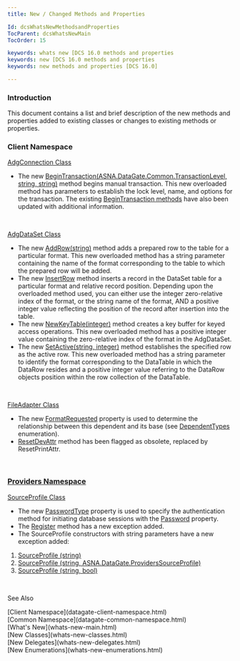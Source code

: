 ```yaml
---
title: New / Changed Methods and Properties

Id: dcsWhatsNewMethodsandProperties
TocParent: dcsWhatsNewMain
TocOrder: 15

keywords: whats new [DCS 16.0 methods and properties
keywords: new [DCS 16.0 methods and properties
keywords: new methods and properties [DCS 16.0]

---
```


### Introduction
This document contains a list and brief description of the new methods and properties added to existing classes or changes to existing methods or properties.

###  Client Namespace 
[AdgConnection Class](adg-connection-class.html) 

- The new [BeginTransaction(ASNA.DataGate.Common.TransactionLevel, 
							string, string)](adg-connection-class-begin-transaction-method4.html)  method begins manual transaction.  This new 
						overloaded method has parameters to establish the lock level, name, and 
						options for the transaction.  The existing [
							BeginTransaction methods](adg-connection-class-begin-transaction-method-main.html) have also been updated with additional 
						information.

<br />

[AdgDataSet Class](adg-dataset-class.html) 

- The new [AddRow(string)](adg-dataset-class-add-row-method2.html) method 
						adds a prepared row to the table for a particular format.  This new 
						overloaded method has a string parameter containing the name of the format 
						corresponding to the table to which the prepared row will be added.
- The new [InsertRow](adg-dataset-class-insert-row-methods.html) method 
						inserts a record in the DataSet table for a particular format and relative 
						record position.  Depending upon the overloaded method used, you can 
						either use the integer zero-relative index of the format, or the string name of 
						the format, AND a positive integer value reflecting the position 
						of the record after insertion into the table.
- The new [NewKeyTable(integer)](adg-dataset-class-insert-row-methods.html) method 
						creates a key buffer for keyed access operations.  This new 
						overloaded method has a positive integer value containing the 
						zero-relative index of the format in the AdgDataSet.
- The new [SetActive(string, 
							integer)](adg-dataset-class-set-active-method2.html) method establishes the specified row as the active 
						row.  This new overloaded method has a string parameter to identify the 
						format corresponding to the DataTable in which the DataRow resides and a 
						positive integer value referring to the DataRow objects position within the row 
						collection of the DataTable.

<br />

[FileAdapter Class](file-adapter-class.html) 

- The new [ FormatRequested](file-adapter-class-format-requested-property.html) property is used to determine the relationship between this dependent and its base (see [ DependentTypes](dependent-types-enumeration.html) enumeration).
- [ResetDevAttr](dcsFileAdapterClassResetDevAttrMethod.html) method has been flagged as obsolete, replaced by ResetPrintAttr.

<br />

###  [Providers Namespace](datagate-providers-namespace.html) 
[SourceProfile Class](source-profile-class.html) 

- The new [PasswordType](source-profile-class-password-type-property.html) property is used to specify the authentication method for initiating database sessions with the [Password](source-profile-class-password-property.html) property.
- The [Register](source-profile-class-register-method.html) method has a new exception added.
- The SourceProfile constructors with string parameters have a new exception added:

1. [SourceProfile (string)](source-profile-class-source-profile-constructor2.html)
2. [SourceProfile (string, ASNA.DataGate.ProvidersSourceProfile)](source-profile-class-source-profile-constructor5.html)
3. [SourceProfile (string, bool)](source-profile-class-source-profile-constructor3.html)

<br />

See Also

<dl />
      [Client Namespace](datagate-client-namespace.html) <br />
      [Common Namespace](datagate-common-namespace.html) <br />
      [What's New](whats-new-main.html)<br />
      [New Classes](whats-new-classes.html)<br />
      [New Delegates](whats-new-delegates.html)<br />
      [New Enumerations](whats-new-enumerations.html)

